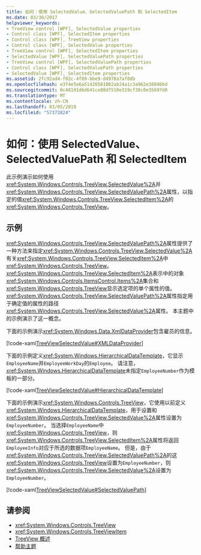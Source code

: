 ```yaml
---
title: 如何：使用 SelectedValue、SelectedValuePath 和 SelectedItem
ms.date: 03/30/2017
helpviewer_keywords:
- TreeView control [WPF], SelectedValue properties
- Control class [WPF], SelectedItem properties
- Control class [WPF], TreeView properties
- Control class [WPF], SelectedValue properties
- TreeView control [WPF], SelectedItem properties
- SelectedValue [WPF], SelectedValuePath properties
- TreeView control [WPF], SelectedValuePath properties
- Control class [WPF], SelectedValuePath properties
- SelectedValue [WPF], SelectedItem properties
ms.assetid: 2fc92ad4-f02c-4f89-bbe9-d4978a7af0db
ms.openlocfilehash: e3f4e5e6a51426581082ab24a1c3a962e38846bd
ms.sourcegitcommit: 0c48191d6d641ce88d7510e319cf38c0e35697d0
ms.translationtype: MT
ms.contentlocale: zh-CN
ms.lasthandoff: 03/05/2019
ms.locfileid: "57373824"
---
```

# <a name="how-to-use-selectedvalue-selectedvaluepath-and-selecteditem"></a>如何：使用 SelectedValue、SelectedValuePath 和 SelectedItem
此示例演示如何使用<xref:System.Windows.Controls.TreeView.SelectedValue%2A>并<xref:System.Windows.Controls.TreeView.SelectedValuePath%2A>属性，以指定的值<xref:System.Windows.Controls.TreeView.SelectedItem%2A>的<xref:System.Windows.Controls.TreeView>。  
  
## <a name="example"></a>示例  
 <xref:System.Windows.Controls.TreeView.SelectedValuePath%2A>属性提供了一种方法来指定<xref:System.Windows.Controls.TreeView.SelectedValue%2A>有关<xref:System.Windows.Controls.TreeView.SelectedItem%2A>中<xref:System.Windows.Controls.TreeView>。 <xref:System.Windows.Controls.TreeView.SelectedItem%2A>表示中的对象<xref:System.Windows.Controls.ItemsControl.Items%2A>集合和<xref:System.Windows.Controls.TreeView>显示选定项的单个属性的值。 <xref:System.Windows.Controls.TreeView.SelectedValuePath%2A>属性指定用于确定值的属性的路径<xref:System.Windows.Controls.TreeView.SelectedValue%2A>属性。 本主题中的示例演示了这一概念。  
  
 下面的示例演示<xref:System.Windows.Data.XmlDataProvider>包含雇员的信息。  
  
 [!code-xaml[TreeViewSelectedValue#XMLDataProvider](~/samples/snippets/csharp/VS_Snippets_Wpf/TreeViewSelectedValue/CS/Window1.xaml#xmldataprovider)]  
  
 下面的示例定义<xref:System.Windows.HierarchicalDataTemplate>，它显示`EmployeeName`并`EmployeeWorkDay`的`Employee`。 请注意，<xref:System.Windows.HierarchicalDataTemplate>未指定`EmployeeNumber`作为模板的一部分。  
  
 [!code-xaml[TreeViewSelectedValue#HierarchicalDataTemplate](~/samples/snippets/csharp/VS_Snippets_Wpf/TreeViewSelectedValue/CS/Window1.xaml#hierarchicaldatatemplate)]  
  
 下面的示例演示<xref:System.Windows.Controls.TreeView>，它使用以前定义<xref:System.Windows.HierarchicalDataTemplate>，用于设置和<xref:System.Windows.Controls.TreeView.SelectedValue%2A>属性设置为`EmployeeNumber`。 当选择`EmployeeName`中<xref:System.Windows.Controls.TreeView>，则<xref:System.Windows.Controls.TreeView.SelectedItem%2A>属性将返回`EmployeeInfo`对应于所选的数据项`EmployeeName`。 但是，由于<xref:System.Windows.Controls.TreeView.SelectedValuePath%2A>的这<xref:System.Windows.Controls.TreeView>设置为`EmployeeNumber`，则<xref:System.Windows.Controls.TreeView.SelectedValue%2A>设置为`EmployeeNumber`。  
  
 [!code-xaml[TreeViewSelectedValue#SelectedValuePath](~/samples/snippets/csharp/VS_Snippets_Wpf/TreeViewSelectedValue/CS/Window1.xaml#selectedvaluepath)]  
  
## <a name="see-also"></a>请参阅
- <xref:System.Windows.Controls.TreeView>
- <xref:System.Windows.Controls.TreeViewItem>
- [TreeView 概述](treeview-overview.md)
- [帮助主题](treeview-how-to-topics.md)
